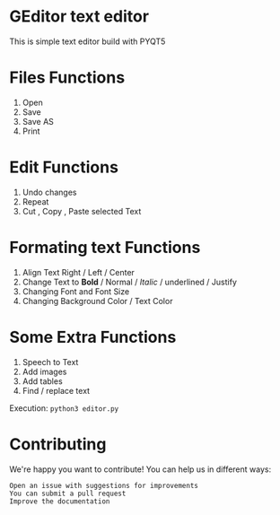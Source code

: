 # GEditor text editor 

This is simple text editor build with PYQT5 

# Files Functions

1. Open 
2. Save 
3. Save AS
4. Print
# Edit Functions

1. Undo changes
2. Repeat 
3. Cut , Copy , Paste selected Text 

# Formating text Functions

1. Align Text  Right / Left / Center
2. Change Text to **Bold** / Normal / _Italic_ / underlined / Justify
3. Changing Font and Font Size
4. Changing Background Color / Text Color

# Some Extra Functions

1. Speech to Text 
2. Add images 
3. Add tables
4. Find  / replace text 

Execution: 
`python3 editor.py`

# Contributing
We're happy you want to contribute! You can help us in different ways:

    Open an issue with suggestions for improvements
    You can submit a pull request
    Improve the documentation
